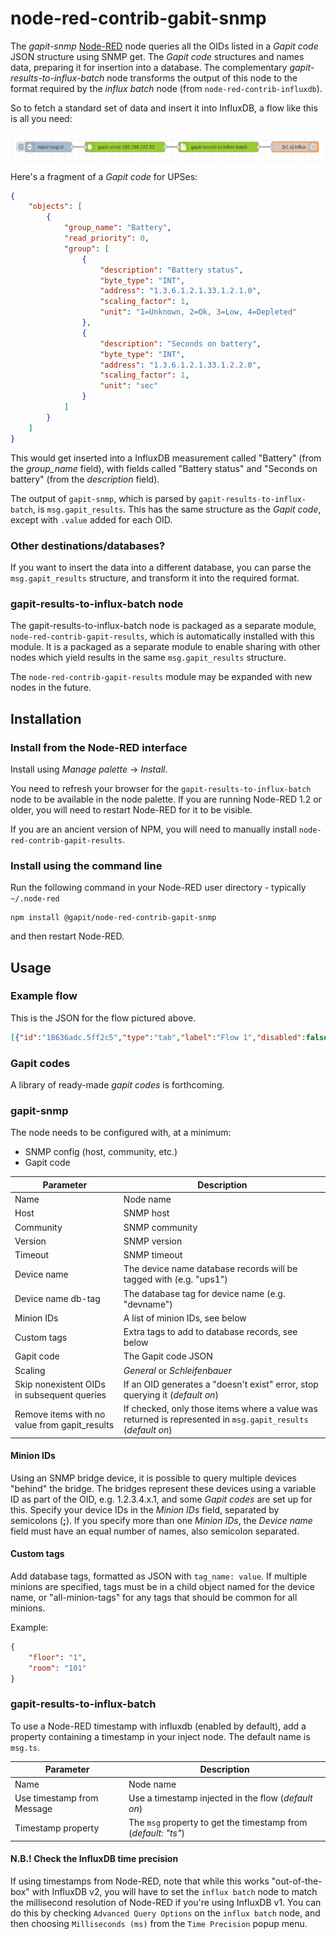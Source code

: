 # node-red-contrib-gabit-snmp

The *gapit-snmp* <a href="http://nodered.org" target="_new">Node-RED</a> 
node queries all the OIDs listed in a *Gapit code* JSON structure using 
SNMP get. The *Gapit code* structures and names data, preparing it for 
insertion into a database. The complementary *gapit-results-to-influx-batch* 
node transforms the output of this node to the format required by the 
*influx batch* node (from `node-red-contrib-influxdb`).

So to fetch a standard set of data and insert it into InfluxDB, a flow 
like this is all you need:

![ExampleFlow](images/example_flow.png)

Here's a fragment of a *Gapit code* for UPSes:

```json
{
    "objects": [
        {
            "group_name": "Battery",
            "read_priority": 0,
            "group": [
                {
                    "description": "Battery status",
                    "byte_type": "INT",
                    "address": "1.3.6.1.2.1.33.1.2.1.0",
                    "scaling_factor": 1,
                    "unit": "1=Unknown, 2=Ok, 3=Low, 4=Depleted"
                },
                {
                    "description": "Seconds on battery",
                    "byte_type": "INT",
                    "address": "1.3.6.1.2.1.33.1.2.2.0",
                    "scaling_factor": 1,
                    "unit": "sec"
                }
            ]
        }
    ]
}
```

This would get inserted into a InfluxDB measurement called "Battery" (from the *group_name* field), 
with fields called "Battery status" and "Seconds on battery" (from the *description* field).

The output of `gapit-snmp`, which is parsed by `gapit-results-to-influx-batch`, 
is `msg.gapit_results`. This has the same structure as the *Gapit code*, 
except with `.value` added for each OID.

### Other destinations/databases?

If you want to insert the data into a different database, you can parse 
the `msg.gapit_results` structure, and transform it into the required 
format.

### gapit-results-to-influx-batch node

The gapit-results-to-influx-batch node is packaged as a separate module, 
`node-red-contrib-gapit-results`, which is automatically installed with 
this module. It is a packaged as a separate module to enable sharing with 
other nodes which yield results in the same `msg.gapit_results` structure.

The `node-red-contrib-gapit-results` module may be expanded with new 
nodes in the future.


## Installation

### Install from the Node-RED interface

Install using *Manage palette* -> *Install*.

You need to refresh your browser for the `gapit-results-to-influx-batch` 
node to be available in the node palette. If you are running Node-RED 1.2 
or older, you will need to restart Node-RED for it to be visible.

If you are an ancient version of NPM, you will need to manually install 
`node-red-contrib-gapit-results`.

### Install using the command line

Run the following command in your Node-RED user directory - typically `~/.node-red`

    npm install @gapit/node-red-contrib-gapit-snmp

and then restart Node-RED.


## Usage

### Example flow

This is the JSON for the flow pictured above.

```json
[{"id":"18636adc.5ff2c5","type":"tab","label":"Flow 1","disabled":false,"info":""},{"id":"e9fbc788.fe6a28","type":"inject","z":"18636adc.5ff2c5","name":"inject msg.ts","props":[{"p":"ts","v":"","vt":"date"}],"repeat":"","crontab":"","once":false,"onceDelay":0.1,"topic":"","x":170,"y":180,"wires":[["2216c2a5.f7ae6e"]]},{"id":"2216c2a5.f7ae6e","type":"gapit-snmp","z":"18636adc.5ff2c5","host":"192.168.122.52","community":"eaton-9PX-partial-walk","version":"1","tagname_device_name":"devname","tagvalue_device_name":"ups1","minion_ids":"","custom_tags":"{\"floor\":\"1\",\"room\":\"101\"}","gapit_code":"{\"objects\":[{\"group_name\":\"Battery\",\"read_priority\":20,\"next_read\":0,\"group\":[{\"description\":\"Flarb\",\"value\":\"f\",\"byte_type\":\"INT\",\"address\":\"1.3.6.1.4.1.534.1.4.7.0\",\"scaling_factor\":1,\"unit\":\"1=Unknow, 2=Ok, 3=Low, 4=Depleted\"},{\"description\":\"Flarb the Second\",\"value\":\"f\",\"byte_type\":\"INT\",\"address\":\"1.3.6.1.4.1.534.1.2.1.0\",\"scaling_factor\":1,\"unit\":\"1=Unknow, 2=Ok, 3=Low, 4=Depleted\"}]}]}","scaling":"general","skip_nonexistent_oids":true,"remove_novalue_items_from_gapit_results":true,"timeout":5,"name":"","x":400,"y":180,"wires":[["48874c94.c9c534"]]},{"id":"48874c94.c9c534","type":"gapit-results-to-influx-batch","z":"18636adc.5ff2c5","use_timestamp_from_msg":true,"timestamp_property":"ts","name":"","x":680,"y":180,"wires":[["f23c3400.74ae98"]]},{"id":"f23c3400.74ae98","type":"influxdb batch","z":"18636adc.5ff2c5","influxdb":"2aa4b01d.f511f","precision":"ms","retentionPolicy":"","name":"","database":"database","precisionV18FluxV20":"ms","retentionPolicyV18Flux":"","org":"organisation","bucket":"bucket","x":910,"y":180,"wires":[]},{"id":"2aa4b01d.f511f","type":"influxdb","hostname":"influx","port":"8086","protocol":"http","database":"db1","name":"influx","usetls":false,"tls":"","influxdbVersion":"1.x","url":"http://localhost:8086","rejectUnauthorized":true}]
```

### Gapit codes

A library of ready-made *gapit codes* is forthcoming.

### gapit-snmp

The node needs to be configured with, at a minimum:

* SNMP config (host, community, etc.)
* Gapit code

| Parameter | Description |
| ------ | ------ |
| Name | Node name |
| Host | SNMP host |
| Community | SNMP community |
| Version | SNMP version |
| Timeout | SNMP timeout |
| Device name | The device name database records will be tagged with (e.g. "ups1")|
| Device name db-tag | The database tag for device name (e.g. "devname") |
| Minion IDs | A list of minion IDs, see below |
| Custom tags | Extra tags to add to database records, see below |
| Gapit code | The Gapit code JSON |
| Scaling | *General* or *Schleifenbauer* |
| Skip nonexistent OIDs in subsequent queries | If an OID generates a "doesn't exist" error, stop querying it (*default on*) |
| Remove items with no value from gapit_results | If checked, only those items where a value was returned is represented in `msg.gapit_results` (*default on*) |


#### Minion IDs

Using an SNMP bridge device, it is possible to query multiple devices 
"behind" the bridge. The bridges represent these devices using a variable 
ID as part of the OID, e.g. 1.2.3.4.x.1, and some *Gapit codes* are set 
up for this. Specify your device IDs in the *Minion IDs* field, separated by 
semicolons (**;**). If you specify more than one *Minion IDs*, the *Device 
name* field must have an equal number of names, also semicolon separated.

#### Custom tags

Add database tags, formatted as JSON with `tag_name: value`. If multiple minions are specified, tags must be in a child object named for the device name, or "all-minion-tags" for any tags that should be common for all minions.

Example:

```json
{
    "floor": "1",
    "room": "101"
}
```

### gapit-results-to-influx-batch

To use a Node-RED timestamp with influxdb (enabled by default), 
add a property containing a timestamp in your inject node. The 
default name is `msg.ts`.

| Parameter | Description |
| ------ | ------ |
| Name | Node name |
| Use timestamp from Message | Use a timestamp injected in the flow (*default on*) |
| Timestamp property | The `msg` property to get the timestamp from (*default: "ts"*) |

#### N.B.! Check the InfluxDB time precision

If using timestamps from Node-RED, note that while this works "out-of-the-box" 
with InfluxDB v2, you will have to set the `influx batch` node to match the 
millisecond resolution of Node-RED if you're using InfluxDB v1. You can do this 
by checking `Advanced Query Options` on the `influx batch` node, and then 
choosing `Milliseconds (ms)` from the `Time Precision` popup menu.
